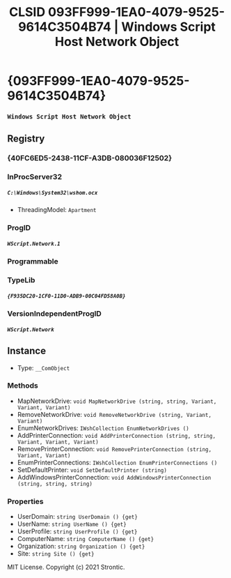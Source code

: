 ﻿---
title: "CLSID 093FF999-1EA0-4079-9525-9614C3504B74 | Windows Script Host Network Object"
excerpt: What is COM-Object CLSID 093FF999-1EA0-4079-9525-9614C3504B74?
---

# {093FF999-1EA0-4079-9525-9614C3504B74}

### `Windows Script Host Network Object`

## Registry


### {40FC6ED5-2438-11CF-A3DB-080036F12502}


### InProcServer32

##### `C:\Windows\System32\wshom.ocx`
* ThreadingModel: `Apartment`

### ProgID

##### `WScript.Network.1`

### Programmable


### TypeLib

##### `{F935DC20-1CF0-11D0-ADB9-00C04FD58A0B}`

### VersionIndependentProgID

##### `WScript.Network`

## Instance

* Type: `__ComObject`

### Methods

* MapNetworkDrive: `void MapNetworkDrive (string, string, Variant, Variant, Variant)`
* RemoveNetworkDrive: `void RemoveNetworkDrive (string, Variant, Variant)`
* EnumNetworkDrives: `IWshCollection EnumNetworkDrives ()`
* AddPrinterConnection: `void AddPrinterConnection (string, string, Variant, Variant, Variant)`
* RemovePrinterConnection: `void RemovePrinterConnection (string, Variant, Variant)`
* EnumPrinterConnections: `IWshCollection EnumPrinterConnections ()`
* SetDefaultPrinter: `void SetDefaultPrinter (string)`
* AddWindowsPrinterConnection: `void AddWindowsPrinterConnection (string, string, string)`

### Properties

* UserDomain: `string UserDomain () {get} `
* UserName: `string UserName () {get} `
* UserProfile: `string UserProfile () {get} `
* ComputerName: `string ComputerName () {get} `
* Organization: `string Organization () {get} `
* Site: `string Site () {get} `

MIT License. Copyright (c) 2021 Strontic.


